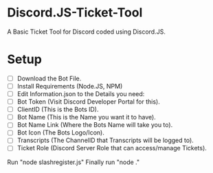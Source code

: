 # Discord.JS-Ticket-Tool
A Basic Ticket Tool for Discord coded using Discord.JS.

# Setup
- [ ] Download the Bot File.
- [ ] Install Requirements (Node.JS, NPM)
- [ ] Edit Information.json to the Details you need:
- [ ] Bot Token (Visit Discord Developer Portal for this).
- [ ] ClientID (This is the Bots ID).
- [ ] Bot Name (This is the Name you want it to have).
- [ ] Bot Name Link (Where the Bots Name will take you to).
- [ ] Bot Icon (The Bots Logo/Icon).
- [ ] Transcripts (The ChannelID that Transcripts will be logged to).
- [ ] Ticket Role (Discord Server Role that can access/manage Tickets).

 Run "node slashregister.js"
 Finally run "node ."
